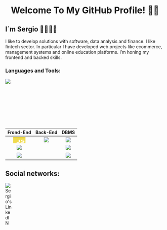 <div align="center">
  <h1>Welcome To My GitHub Profile! 🙌🏼</h1>
</div>

## I´m Sergio  👦🏻👋🏼 

I like to develop solutions with software, data analysis and finance. I like fintech sector. In particular I have developed web projects like ecommerce, management systems and online education platforms. 
I’m honing my frontend and backed skills.
<br>
<div>
  <h3> Languages and Tools:</h3>
<img height="155em" align="left" src="https://github-readme-stats.vercel.app/api/top-langs/?username=sergio-gonzalez-sainz&layout=compact&langs_count=7&theme=prussian" />
  
| Frond-End | Back-End | DBMS |
|:---:|:---:|:---:|
|<img height="20" align="center" alt="Rafa-Js" height="30" width="40" src="https://raw.githubusercontent.com/devicons/devicon/master/icons/javascript/javascript-plain.svg">|<img height="50" src="https://cdn.jsdelivr.net/gh/devicons/devicon/icons/nodejs/nodejs-plain-wordmark.svg" />|<img src="https://cdn.jsdelivr.net/gh/devicons/devicon/icons/mysql/mysql-original-wordmark.svg" />|
|<img height="30" src="https://cdn.jsdelivr.net/gh/devicons/devicon/icons/react/react-original-wordmark.svg" />|       |   <img height="30" src="https://cdn.jsdelivr.net/gh/devicons/devicon/icons/postgresql/postgresql-original.svg" />| 
| <img height="30" src="https://cdn.jsdelivr.net/gh/devicons/devicon/icons/sass/sass-original.svg" /> |  |   <img height="40" src="https://cdn.jsdelivr.net/gh/devicons/devicon/icons/mongodb/mongodb-plain-wordmark.svg" /> | 


</div>

 ## Social networks:
  <a href="https://www.linkedin.com/in/sergio-abraham-gonz%C3%A1lez-sainz-43512815a/">
  <img align="left" alt="Sergio's LinkedIN" width="22px" src="https://raw.githubusercontent.com/peterthehan/peterthehan/master/assets/linkedin.svg" />
 </a>





